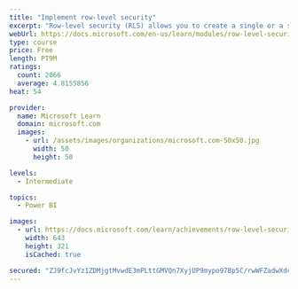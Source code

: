 ```yaml
---
title: "Implement row-level security"
excerpt: "Row-level security (RLS) allows you to create a single or a set of reports that targets data for a specific user. In this module, you will learn how to implement RLS by using either a static or dynamic method and how Microsoft Power BI simplifies testing RLS in Power BI Desktop and Power BI service."
webUrl: https://docs.microsoft.com/en-us/learn/modules/row-level-security-power-bi/
type: course
price: Free
length: PT9M
ratings:
  count: 2066
  average: 4.8155856
heat: 54

provider:
  name: Microsoft Learn
  domain: microsoft.com
  images:
    - url: /assets/images/organizations/microsoft.com-50x50.jpg
      width: 50
      height: 50

levels:
  - Intermediate

topics:
  - Power BI

images:
  - url: https://docs.microsoft.com/learn/achievements/row-level-security-power-bi-social.png
    width: 643
    height: 321
    isCached: true

secured: "ZJ9fcJvYz1ZDMjgtMvwdE3mPLttGMVQn7XyjUP9mypo97Bp5C/rwWFZadwXdcNCTwG21MI3cm5v2NeDAqMruXksVcTEtPXfBoiCs+pPb7l3L6VdX3f/Tszu5aE+scTjo4THy7lkdlClIzNSSndClVhpX3D5Ykbm4+xChDSx7ae3aNaS/T7QyqKgK/YwiUeIXzzBkNELkrZ9zYcIr8N2LYx7/IJDf0yTJxkbS/G+Dl7OPuzKkv4JLIJiM+aftgjnYIAPBa+ek6v7XwO2uB35dyIkKn1B6tn6fDZPG48Cts36g6oHmlZVU46kwZ8d2hKfgzaZ9p0xBUbE72ooUE6G748EcXLjQTWyri+4VWmxgWKQWnR1ylo0nq7fZwwWDFwa+L/h6xq/lO9iI4GEkQKOCHkSrFQTYP0R++oCvMdfOgWs=;f/BnSyiSGrcPHXqucLEk2g=="
---
```


